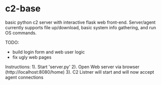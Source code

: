 # c2-base
basic python c2 server with interactive flask web front-end. Server/agent currently supports file up/download, basic system info gathering, and run OS commands.

TODO:
+ build login form and web user logic
+ fix ugly web pages

Instructions:
1). Start 'server.py'
2). Open Web server via browser (http://localhost:8080/home)
3). C2 Listner will start and will now accept agent connections
